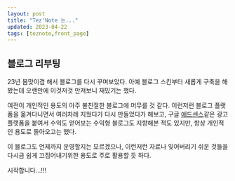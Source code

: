 ```yaml
---
layout: post
title: "Tez'Note 는..."
updated: 2023-04-22
tags: [teznote,front_page]
---
```


## 블로그 리부팅

23년 봄맞이겸 해서 블로그를 다시 꾸며보았다. 아예 블로그 스킨부터 새롭게 구축을 해봤는데 오랜만에 이것저것 만져보니 재밌기는 했다.

여전이 개인적인 용도의 아주 불친절한 블로그에 머무를 것 같다. 이런저런 블로그 플랫폼을 옮겨다니면서 여러차례 지웠다가 다시 만들었다가 해보고, 구글 [애드센스](https://adsense.google.com/start/)같은 광고 플랫폼을 붙여서 수익도 얻어보는 수익형 블로그도 지향해본 적도 있지만, 항상 개인적인 용도로 돌아오고는 했다.

이 블로그도 언제까지 운영할지는 모르겠으나, 이런저런 자료나 잊어버리기 쉬운 것들을 다시금 쉽게 끄집어내기위한 용도로 주로 활용할 듯 하다.

시작합니다...!!!
